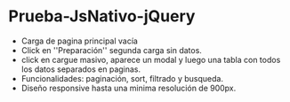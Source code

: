 # Prueba-JsNativo-jQuery

- Carga de pagina principal vacía  
- Click en ''Preparación'' segunda carga sin datos.  
- click en cargue masivo, aparece un modal y luego una tabla con todos los datos separados en paginas.  
- Funcionalidades: paginación, sort, filtrado y busqueda.
- Diseño responsive hasta una minima resolución de 900px.
